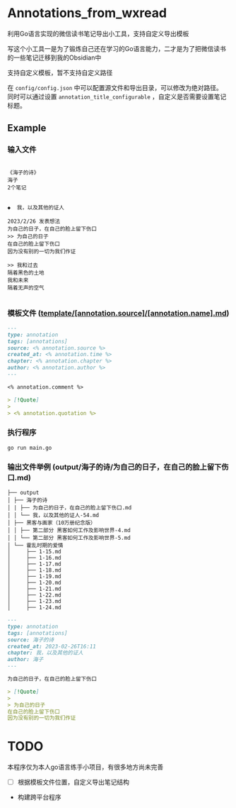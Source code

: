 # Annotations_from_wxread

利用Go语言实现的微信读书笔记导出小工具，支持自定义导出模板

写这个小工具一是为了锻炼自己还在学习的Go语言能力，二才是为了把微信读书的一些笔记迁移到我的Obsidian中

支持自定义模板，暂不支持自定义路径

在 `config/config.json`
中可以配置源文件和导出目录，可以修改为绝对路径。
同时可以通过设置 `annotation_title_configurable`
，自定义是否需要设置笔记标题。

## Example

### 输入文件

```text

《海子的诗》
海子
2个笔记


◆  我，以及其他的证人

2023/2/26 发表想法
为自己的日子，在自己的脸上留下伤口
>> 为自己的日子
在自己的脸上留下伤口
因为没有别的一切为我们作证

>> 我和过去
隔着黑色的土地
我和未来
隔着无声的空气


```

### 模板文件 ([template/[annotation.source]/[annotation.name].md](https://github.com/Qnurye/Annotations_from_wxread/blob/main/template/%5Bannotation.source%5D/%5Bannotation.name%5D.md))

```markdown
---
type: annotation
tags: [annotations]
source: <% annotation.source %>
created_at: <% annotation.time %>
chapter: <% annotation.chapter %>
author: <% annotation.author %>
---

<% annotation.comment %>

> [!Quote]
> 
> <% annotation.quotation %>

```

### 执行程序

```shell
go run main.go
```

### 输出文件举例 (output/海子的诗/为自己的日子，在自己的脸上留下伤口.md)

```text
├── output
│ ├── 海子的诗
│ | ├── 为自己的日子，在自己的脸上留下伤口.md
│ │ └── 我，以及其他的证人-54.md
│ ├── 黑客与画家（10万册纪念版）
│ │ ├── 第二部分 黑客如何工作及影响世界-4.md
│ │ └── 第二部分 黑客如何工作及影响世界-5.md
│ └── 霍乱时期的爱情
│     ├── 1-15.md
│     ├── 1-16.md
│     ├── 1-17.md
│     ├── 1-18.md
│     ├── 1-19.md
│     ├── 1-20.md
│     ├── 1-21.md
│     ├── 1-22.md
│     ├── 1-23.md
│     ├── 1-24.md
```

```markdown
---
type: annotation
tags: [annotations]
source: 海子的诗
created_at: 2023-02-26T16:11
chapter: 我，以及其他的证人
author: 海子
---

为自己的日子，在自己的脸上留下伤口

> [!Quote]
> 
> 为自己的日子
在自己的脸上留下伤口
因为没有别的一切为我们作证

```

# TODO

本程序仅为本人go语言练手小项目，有很多地方尚未完善

- [ ] 根据模板文件位置，自定义导出笔记结构
- 构建跨平台程序
